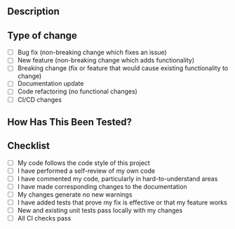 ## Description
<!-- Briefly describe the changes made by this pull request -->

## Type of change
<!-- Check the appropriate boxes by replacing [ ] with [x] -->

- [ ] Bug fix (non-breaking change which fixes an issue)
- [ ] New feature (non-breaking change which adds functionality)
- [ ] Breaking change (fix or feature that would cause existing functionality to change)
- [ ] Documentation update
- [ ] Code refactoring (no functional changes)
- [ ] CI/CD changes

## How Has This Been Tested?
<!-- Describe the tests that you ran to verify your changes -->

## Checklist
<!-- Check the appropriate boxes by replacing [ ] with [x] -->

- [ ] My code follows the code style of this project
- [ ] I have performed a self-review of my own code
- [ ] I have commented my code, particularly in hard-to-understand areas
- [ ] I have made corresponding changes to the documentation
- [ ] My changes generate no new warnings
- [ ] I have added tests that prove my fix is effective or that my feature works
- [ ] New and existing unit tests pass locally with my changes
- [ ] All CI checks pass